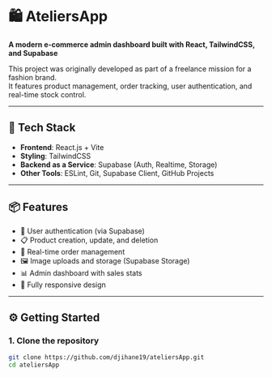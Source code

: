 # 🛍️ AteliersApp

**A modern e-commerce admin dashboard built with React, TailwindCSS, and Supabase**

This project was originally developed as part of a freelance mission for a fashion brand.  
It features product management, order tracking, user authentication, and real-time stock control.

---

## 🚀 Tech Stack

- **Frontend**: React.js + Vite
- **Styling**: TailwindCSS
- **Backend as a Service**: Supabase (Auth, Realtime, Storage)
- **Other Tools**: ESLint, Git, Supabase Client, GitHub Projects

---

## 📦 Features

- 🔐 User authentication (via Supabase)
- 📋 Product creation, update, and deletion
- 🛒 Real-time order management
- 🖼️ Image uploads and storage (Supabase Storage)
- 📊 Admin dashboard with sales stats
- 📱 Fully responsive design

---

## ⚙️ Getting Started

### 1. Clone the repository

```bash
git clone https://github.com/djihane19/ateliersApp.git
cd ateliersApp

